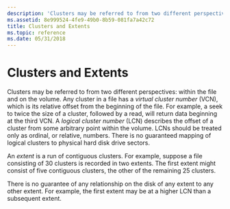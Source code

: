 ```yaml
---
description: 'Clusters may be referred to from two different perspectives: within the file and on the volume.'
ms.assetid: 8e999524-4fe9-49b0-8b59-081fa7a42c72
title: Clusters and Extents
ms.topic: reference
ms.date: 05/31/2018
---
```


# Clusters and Extents

Clusters may be referred to from two different perspectives: within the file and on the volume. Any cluster in a file has a *virtual cluster number* (VCN), which is its relative offset from the beginning of the file. For example, a seek to twice the size of a cluster, followed by a read, will return data beginning at the third VCN. A *logical cluster number* (LCN) describes the offset of a cluster from some arbitrary point within the volume. LCNs should be treated only as ordinal, or relative, numbers. There is no guaranteed mapping of logical clusters to physical hard disk drive sectors.

An *extent* is a run of contiguous clusters. For example, suppose a file consisting of 30 clusters is recorded in two extents. The first extent might consist of five contiguous clusters, the other of the remaining 25 clusters.

There is no guarantee of any relationship on the disk of any extent to any other extent. For example, the first extent may be at a higher LCN than a subsequent extent.

 

 




